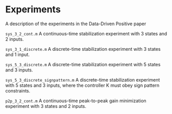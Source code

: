 # Experiments

A description of the experiments in the Data-Driven Positive paper

`sys_3_2_cont.m` A continuous-time stabilization experiment with 3 states and 2 inputs.

`sys_3_1_discrete.m` A discrete-time stabilization experiment with 3 states and 1 input.

`sys_5_3_discrete.m` A discrete-time stabilization experiment with 5 states and 3 inputs.

`sys_5_3_discrete_signpattern.m` A discrete-time stabilization experiment with 5 states and 3 inputs, where the controller K must obey sign pattern constraints.


`p2p_3_2_cont.m` A continuous-time peak-to-peak gain minimization experiment with 3 states and 2 inputs.

